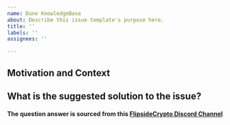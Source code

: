 ```yaml
---
name: Dune KnowledgeBase
about: Describe this issue template's purpose here.
title: ''
labels: ''
assignees: ''

---
```


## Motivation and Context
<!--- Describe the issue in detail -->


<!--- Why is this the issue important ? -->


## What is the suggested solution to the issue?


#### The question answer is sourced from this  [FlipsideCrypto Discord Channel](https://discord.gg/mDm2fzDN)
